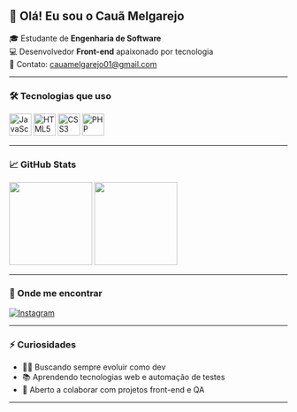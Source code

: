 ## 👋 Olá! Eu sou o Cauã Melgarejo

🎓 Estudante de **Engenharia de Software**  
💻 Desenvolvedor **Front-end** apaixonado por tecnologia  
📧 Contato: [cauamelgarejo01@gmail.com](mailto:cauamelgarejo01@gmail.com)

---

### 🛠️ Tecnologias que uso

<div align="left">
  <img src="https://cdn.jsdelivr.net/gh/devicons/devicon/icons/javascript/javascript-original.svg" height="40" alt="JavaScript" />
  <img src="https://cdn.jsdelivr.net/gh/devicons/devicon/icons/html5/html5-original.svg" height="40" alt="HTML5" />
  <img src="https://cdn.jsdelivr.net/gh/devicons/devicon/icons/css3/css3-original.svg" height="40" alt="CSS3" />
  <img src="https://cdn.jsdelivr.net/gh/devicons/devicon/icons/php/php-original.svg" height="40" alt="PHP" />
</div>

---

### 📈 GitHub Stats

<div>
  <img height="150em" src="https://github-readme-stats.vercel.app/api?username=cauamelgarejo&show_icons=true&theme=tokyonight" />
  <img height="150em" src="https://github-readme-stats.vercel.app/api/top-langs/?username=cauamelgarejo&layout=compact&theme=tokyonight" />
</div>

---

### 📲 Onde me encontrar

[![Instagram](https://img.shields.io/badge/Instagram-%23E4405F.svg?style=for-the-badge&logo=instagram&logoColor=white)](https://instagram.com/SEU_USUARIO)  
<!-- [![LinkedIn](https://img.shields.io/badge/LinkedIn-%230077B5.svg?style=for-the-badge&logo=linkedin&logoColor=white)](https://linkedin.com/in/SEU_USUARIO) -->

---

### ⚡ Curiosidades

- 👨‍💻 Buscando sempre evoluir como dev
- 📚 Aprendendo tecnologias web e automação de testes
- 🤝 Aberto a colaborar com projetos front-end e QA

---
